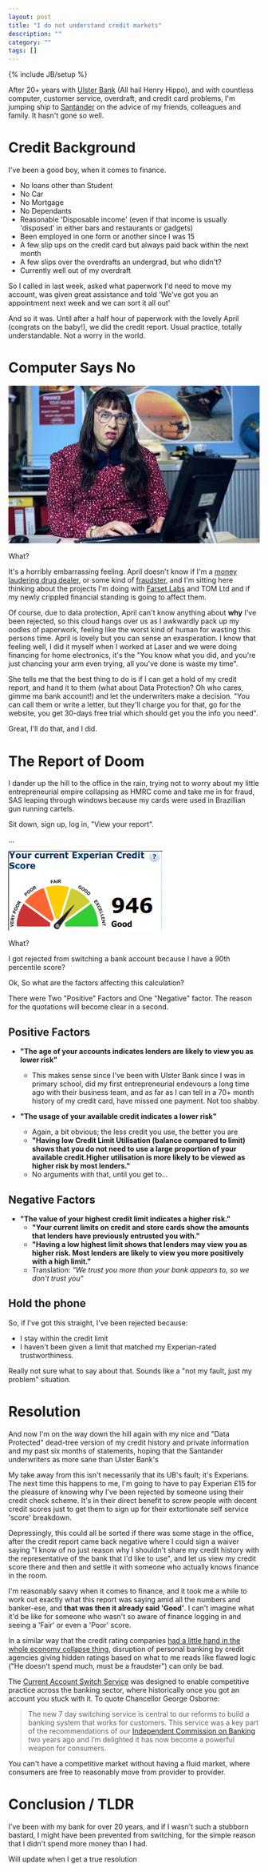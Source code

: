 ```yaml
---
layout: post
title: "I do not understand credit markets"
description: ""
category: ""
tags: []
---
```

{% include JB/setup %}

After 20+ years with [Ulster Bank](http://www.ulsterbank.co.uk) (All hail Henry Hippo), and with countless computer, customer service, overdraft, and credit card problems, I'm jumping ship to [Santander](http://www.santander.co.uk) on the advice of my friends, colleagues and family. It hasn't gone so well. 

# Credit Background

I've been a good boy, when it comes to finance.

* No loans other than Student
* No Car
* No Mortgage
* No Dependants
* Reasonable 'Disposable income' (even if that income is usually 'disposed' in either bars and restaurants or gadgets)
* Been employed in one form or another since I was 15
* A few slip ups on the credit card but always paid back within the next month
* A few slips over the overdrafts an undergrad, but who didn't?
* Currently well out of my overdraft

So I called in last week, asked what paperwork I'd need to move my account, was given great assistance and told 'We've got you an appointment next week and we can sort it all out'

And so it was. Until after a half hour of paperwork with the lovely April (congrats on the baby!), we did the credit report. Usual practice, totally understandable. Not a worry in the world.

# Computer Says No

![Computer Says No](/uploads/2014/computersaysno.jpg)

What?

It's a horribly embarrassing feeling. April doesn't know if I'm a [money laudering drug dealer](http://www.bbc.co.uk/news/business-18880269), or some kind of [fraudster](http://www.heraldscotland.com/news/home-news/rbs-facing-8bn-loss-after-latest-mis-selling-scandal.23288486), and I'm sitting here thinking about the projects I'm doing with [Farset Labs](http://farsetlabs.org.uk) and TOM Ltd and if my newly crippled financial standing is going to affect them. 

Of course, due to data protection, April can't know anything about **why** I've been rejected, so this cloud hangs over us as I awkwardly pack up my oodles of paperwork, feeling like the worst kind of human for wasting this persons time. April is lovely but you can sense an exasperation. I know that feeling well, I did it myself when I worked at Laser and we were doing financing for home electronics, it's the "You know what you did, and you're just chancing your arm even trying, all you've done is waste my time".

She tells me that the best thing to do is if I can get a hold of my credit report, and hand it to them (what about Data Protection? Oh who cares, gimme ma bank account!) and let the underwriters make a decision. "You can call them or write a letter, but they'll charge you for that, go for the website, you get 30-days free trial which should get you the info you need". 

Great, I'll do that, and I did.

# The Report of Doom

I dander up the hill to the office in the rain, trying not to worry about my little entrepreneurial empire collapsing as HMRC come and take me in for fraud, SAS leaping through windows because my cards were used in Brazillian gun running cartels. 

Sit down, sign up, log in, "View your report".

...

![Good](/uploads/2014/good.png)

What?

I got rejected from switching a bank account because I have a 90th percentile score?

Ok, So what are the factors affecting this calculation?

There were Two "Positive" Factors and One "Negative" factor. The reason for the quotations will become clear in a second.

## Positive Factors

* **"The age of your accounts indicates lenders are likely to view you as lower risk"**
  * This makes sense since I've been with Ulster Bank since I was in primary school, did my first entrepreneurial endevours a long time ago with their business team, and as far as I can tell in a 70+ month history of my credit card, have missed one payment. Not too shabby.

* **"The usage of your available credit indicates a lower risk"**
  * Again, a bit obvious; the less credit you use, the better you are
  * **"Having low Credit Limit Utilisation (balance compared to limit) shows that you do not need to use a large proportion of your available credit.Higher utilisation is more likely to be viewed as higher risk by most lenders."**
  * No arguments with that, until you get to...

## Negative Factors

* **"The value of your highest credit limit indicates a higher risk."**
  * **"Your current limits on credit and store cards show the amounts that lenders have previously entrusted you with."**
  * **"Having a low highest limit shows that lenders may view you as higher risk. Most lenders are likely to view you more positively with a high limit."**
  * Translation: *"We trust you more than your bank appears to, so we don't trust you"*


## Hold the phone

So, if I've got this straight, I've been rejected because:

* I stay within the credit limit
* I haven't been given a limit that matched my Experian-rated trustworthiness.

Really not sure what to say about that. Sounds like a "not my fault, just my problem" situation.

# Resolution

And now I'm on the way down the hill again with my nice and "Data Protected" dead-tree version of my credit history and private information and my past six months of statements, hoping that the Santander underwriters as more sane than Ulster Bank's

My take away from this isn't necessarily that its UB's fault; it's Experians. The next time this happens to me, I'm going to have to pay Experian £15 for the pleasure of knowing why I've been rejected by someone using their credit check scheme. It's in their direct benefit to screw people with decent credit scores just to get them to sign up for their extortionate self service 'score' breakdown.

Depressingly, this could all be sorted if there was some stage in the office, after the credit report came back negative where I could sign a waiver saying "I know of no just reason why I shouldn't share my credit history with the representative of the bank that I'd like to use", and let us view my credit score there and then and settle it with someone who actually knows finance in the room.

I'm reasonably saavy when it comes to finance, and it took me a while to work out exactly what this report was saying amid all the numbers and banker-ese, and **that was then it already said 'Good'**. I can't imagine what it'd be like for someone who wasn't so aware of finance logging in and seeing a 'Fair' or even a 'Poor' score.

In a similar way that the credit rating companies [had a little hand in the whole economy collapse thing](http://en.wikipedia.org/wiki/Credit_rating_agencies_and_the_subprime_crisis), disruption of personal banking by credit agencies giving hidden ratings based on what to me reads like flawed logic ("He doesn't spend much, must be a fraudster") can only be bad.

The [Current Account Switch Service](https://www.gov.uk/government/news/bank-account-switching-service-set-to-launch) was designed to enable competitive practice across the banking sector, where historically once you got an account you stuck with it. To quote Chancellor George Osborne:

> The new 7 day switching service is central to our reforms to build a banking system that works for customers. This service was a key part of the recommendations of our [Independent Commission on Banking](http://www.parliament.uk/business/committees/committees-a-z/commons-select/treasury-committee/inquiries1/icb-final-report/) two years ago and I’m delighted it has now become a powerful weapon for consumers.

You can't have a competitive market without having a fluid market, where consumers are free to reasonably move from provider to provider. 

# Conclusion / TLDR

I've been with my bank for over 20 years, and if I wasn't such a stubborn bastard, I might have been prevented from switching, for the simple reason that I didn't spend more money than I had.

Will update when I get a true resolution
